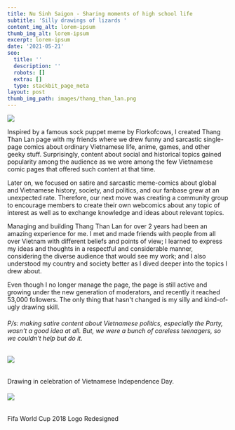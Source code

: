 ```yaml
---
title: Nu Sinh Saigon - Sharing moments of high school life
subtitle: 'Silly drawings of lizards '
content_img_alt: lorem-ipsum
thumb_img_alt: lorem-ipsum
excerpt: lorem-ipsum
date: '2021-05-21'
seo:
  title: ''
  description: ''
  robots: []
  extra: []
  type: stackbit_page_meta
layout: post
thumb_img_path: images/thang_than_lan.png
---
```

![](/\_static/app-assets/thang_than_lan.png)

Inspired by a famous sock puppet meme by Florkofcows, I created Thang Than Lan page with my friends where we drew funny and sarcastic single-page comics about ordinary Vietnamese life, anime, games, and other geeky stuff. Surprisingly, content about social and historical topics gained popularity among the audience as we were among the few Vietnamese comic pages that offered such content at that time.

Later on, we focused on satire and sarcastic meme-comics about global and Vietnamese history, society, and politics, and our fanbase grew at an unexpected rate. Therefore, our next move was creating a community group to encourage members to create their own webcomics about any topic of interest as well as to exchange knowledge and ideas about relevant topics.

Managing and building Thang Than Lan for over 2 years had been an amazing experience for me. I met and made friends with people from all over Vietnam with different beliefs and points of view; I learned to express my ideas and thoughts in a respectful and considerable manner, considering the diverse audience that would see my work; and I also understood my country and society better as I dived deeper into the topics I drew about.

Even though I no longer manage the page, the page is still active and growing under the new generation of moderators, and recently it reached 53,000 followers. The only thing that hasn't changed is my silly and kind-of-ugly drawing skill.

###### P/s: making satire content about Vietnamese politics, especially the Party, wasn't a good idea at all. But, we were a bunch of careless teenagers, so we couldn't help but do it.&#xA;

###### ![](https://scontent-hkg4-2.xx.fbcdn.net/v/t1.6435-9/118468092\_2751943101714919\_3234208277280332530\_n.jpg?\_nc_cat=111\&ccb=1-3&\_nc_sid=8bfeb9&\_nc_ohc=iq5MSdPtk-IAX_OYUoE&\_nc_ht=scontent-hkg4-2.xx\&oh=893872c489788bb11a1b22f3fa3bbef2\&oe=60CC39F0)&#xA;&#xA;

Drawing in celebration of Vietnamese Independence Day.

###### ![](https://scontent-hkg4-1.xx.fbcdn.net/v/t1.6435-9/35415548\_2126407637601805\_494740976498114560\_n.jpg?\_nc_cat=105\&ccb=1-3&\_nc_sid=174925&\_nc_ohc=Ow0OOSfABc0AX9B6EBH&\_nc_ht=scontent-hkg4-1.xx\&oh=89fee2437ffe8e6514c6888f415f0b38\&oe=60CF8465)&#xA;

Fifa World Cup 2018 Logo Redesigned
